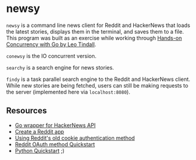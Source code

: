# newsy

`newsy` is a command line news client for Reddit and HackerNews that loads the latest stories, displays them in the terminal, and saves them to a file. This program was built as an exercise while working through [Hands-on Concurrency with Go by Leo Tindall](https://www.safaribooksonline.com/videos/hands-on-concurrency-with/9781788993746).

`conewsy` is the IO concurrent version.

`searchy` is a search engine for news stories.

`findy` is a task parallel search engine to the Reddit and HackerNews client. While new stories are being fetched, users can still be making requests to the server (implemented here via `localhost:8080`).


## Resources

- [Go wrapper for HackerNews API](https://github.com/caser/gophernews)
- [Create a Reddit app](https://www.reddit.com/prefs/apps)
- [Using Reddit's old cookie authentication method](https://github.com/jzelinskie/geddit#examples)
- [Reddit OAuth method Quickstart](https://github.com/reddit-archive/reddit/wiki/OAuth2-Quick-Start-Example)
- [Python Quickstart](https://github.com/reddit-archive/reddit/wiki/OAuth2-Quick-Start-Example#python-example) ;)
